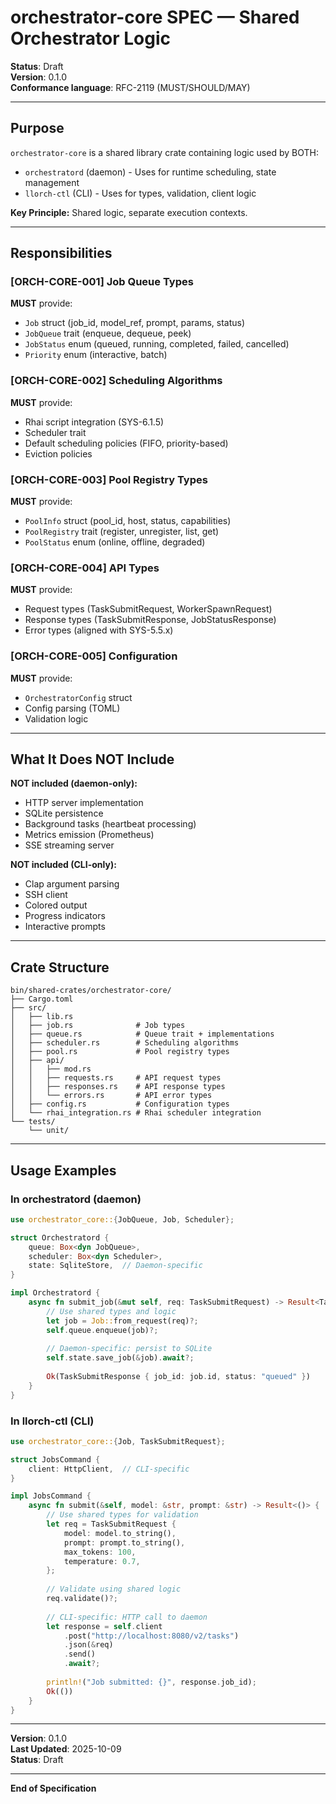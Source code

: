 # orchestrator-core SPEC — Shared Orchestrator Logic

**Status**: Draft  
**Version**: 0.1.0  
**Conformance language**: RFC-2119 (MUST/SHOULD/MAY)

---

## Purpose

`orchestrator-core` is a shared library crate containing logic used by BOTH:
- `orchestratord` (daemon) - Uses for runtime scheduling, state management
- `llorch-ctl` (CLI) - Uses for types, validation, client logic

**Key Principle:** Shared logic, separate execution contexts.

---

## Responsibilities

### [ORCH-CORE-001] Job Queue Types
**MUST** provide:
- `Job` struct (job_id, model_ref, prompt, params, status)
- `JobQueue` trait (enqueue, dequeue, peek)
- `JobStatus` enum (queued, running, completed, failed, cancelled)
- `Priority` enum (interactive, batch)

### [ORCH-CORE-002] Scheduling Algorithms
**MUST** provide:
- Rhai script integration (SYS-6.1.5)
- Scheduler trait
- Default scheduling policies (FIFO, priority-based)
- Eviction policies

### [ORCH-CORE-003] Pool Registry Types
**MUST** provide:
- `PoolInfo` struct (pool_id, host, status, capabilities)
- `PoolRegistry` trait (register, unregister, list, get)
- `PoolStatus` enum (online, offline, degraded)

### [ORCH-CORE-004] API Types
**MUST** provide:
- Request types (TaskSubmitRequest, WorkerSpawnRequest)
- Response types (TaskSubmitResponse, JobStatusResponse)
- Error types (aligned with SYS-5.5.x)

### [ORCH-CORE-005] Configuration
**MUST** provide:
- `OrchestratorConfig` struct
- Config parsing (TOML)
- Validation logic

---

## What It Does NOT Include

**NOT included (daemon-only):**
- HTTP server implementation
- SQLite persistence
- Background tasks (heartbeat processing)
- Metrics emission (Prometheus)
- SSE streaming server

**NOT included (CLI-only):**
- Clap argument parsing
- SSH client
- Colored output
- Progress indicators
- Interactive prompts

---

## Crate Structure

```
bin/shared-crates/orchestrator-core/
├── Cargo.toml
├── src/
│   ├── lib.rs
│   ├── job.rs              # Job types
│   ├── queue.rs            # Queue trait + implementations
│   ├── scheduler.rs        # Scheduling algorithms
│   ├── pool.rs             # Pool registry types
│   ├── api/
│   │   ├── mod.rs
│   │   ├── requests.rs     # API request types
│   │   ├── responses.rs    # API response types
│   │   └── errors.rs       # API error types
│   ├── config.rs           # Configuration types
│   └── rhai_integration.rs # Rhai scheduler integration
└── tests/
    └── unit/
```

---

## Usage Examples

### In orchestratord (daemon)

```rust
use orchestrator_core::{JobQueue, Job, Scheduler};

struct Orchestratord {
    queue: Box<dyn JobQueue>,
    scheduler: Box<dyn Scheduler>,
    state: SqliteStore,  // Daemon-specific
}

impl Orchestratord {
    async fn submit_job(&mut self, req: TaskSubmitRequest) -> Result<TaskSubmitResponse> {
        // Use shared types and logic
        let job = Job::from_request(req)?;
        self.queue.enqueue(job)?;
        
        // Daemon-specific: persist to SQLite
        self.state.save_job(&job).await?;
        
        Ok(TaskSubmitResponse { job_id: job.id, status: "queued" })
    }
}
```

### In llorch-ctl (CLI)

```rust
use orchestrator_core::{Job, TaskSubmitRequest};

struct JobsCommand {
    client: HttpClient,  // CLI-specific
}

impl JobsCommand {
    async fn submit(&self, model: &str, prompt: &str) -> Result<()> {
        // Use shared types for validation
        let req = TaskSubmitRequest {
            model: model.to_string(),
            prompt: prompt.to_string(),
            max_tokens: 100,
            temperature: 0.7,
        };
        
        // Validate using shared logic
        req.validate()?;
        
        // CLI-specific: HTTP call to daemon
        let response = self.client
            .post("http://localhost:8080/v2/tasks")
            .json(&req)
            .send()
            .await?;
        
        println!("Job submitted: {}", response.job_id);
        Ok(())
    }
}
```

---

**Version**: 0.1.0  
**Last Updated**: 2025-10-09  
**Status**: Draft

---

**End of Specification**
